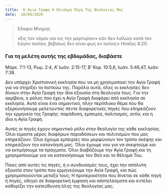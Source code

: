 ```yaml
---
title:  Η Αγια Γραφη Η Επισημη Πηγη Της Θεολογιας Μας
date:  18/04/2020
---
```


> <p>Εδαφιο Μνημης</p>
>  «Εις τον νόμον και εις την μαρτυρίαν▪ εάν δεν λαλώσι κατά τον λόγον τούτον, βεβαίως δεν είναι φως εν αυτοίς» Ησαΐας 8:20.

### Για τη μελέτη αυτής της εβδομάδας, διαβάστε
Μάρκ. 7:1-13, Ρωμ. 2:4, Α’ Ιωάν. 2:15-17, Β’ Κορ. 10:5,6, Ιωάν. 5:46,47, Ιωάν. 7:38.

Δεν υπάρχει Χριστιανική εκκλησία που να μη χρησιμοποιεί την Αγία Γραφή για να στηρίξει τα πιστεύω της. Παρόλα αυτά, όλες οι εκκλησίες δεν δίνουν στην Αγία Γραφή την ίδια εξουσία στη θεολογία τους. Για την ακρίβεια, ο ρόλος που έχει η Αγία Γραφή διαφέρει από εκκλησία σε εκκλησία. Αυτό είναι ένα σημαντικό, πλην περίπλοκο θέμα που θα εξερευνήσουμε μελετώντας πέντε διαφορετικές πηγές που επηρεάζουν την ερμηνεία της Γραφής: παράδοση, εμπειρία, πολιτισμός, αιτία, και η ίδια η Αγία Γραφή.

Αυτές οι πηγές έχουν σημαντικό ρόλο στην θεολογία της κάθε εκκλησίας. Όλοι είμαστε μέρος διαφόρων παραδόσεων και πολιτισμών που μας επηρεάζουν. Όλοι έχουμε εμπειρίες που μορφώνουν τον τρόπο σκέψης και επηρεάζουν την κατανόησή μας. Όλοι έχουμε νου για να σκεφτούμε και να εκτιμήσουμε τα πράγματα. Όλοι διαβάζουμε την Αγία Γραφή και τη χρησιμοποιούμε για να κατανοήσουμε τον Θεό και το θέλημά Του.

Ποιες από αυτές τις πηγές, ή ο συνδυασμός τους, έχει την απόλυτη εξουσία στον τρόπο που ερμηνεύουμε την Αγία Γραφή, και πώς χρησιμοποιούνται μεταξύ τους; Η προτεραιότητα που δίνεται σε κάθε πηγή ή πηγές, οδηγεί σε διαφορετική έμφαση και αποτελέσματα και εντέλει καθορίζει την κατεύθυνση όλης της θεολογίας μας.